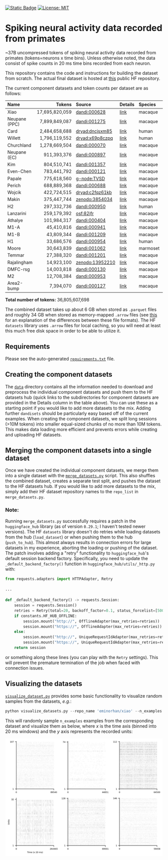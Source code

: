 [![Static Badge](https://img.shields.io/badge/🤗_datasets-neural_pile_primate-blue)](https://huggingface.co/datasets/eminorhan/neural-pile-primate)
[![License: MIT](https://img.shields.io/badge/License-MIT-yellow.svg)](https://opensource.org/licenses/MIT)

# Spiking neural activity data recorded from primates 

~37B uncompressed tokens of spiking neural activity data recorded from primates (tokens=neurons x time bins). Unless otherwise noted, the data consist of spike counts in 20 ms time bins recorded from each neuron. 

This repository contains the code and instructions for building the dataset from scratch. The actual final dataset is hosted at [this](https://huggingface.co/datasets/eminorhan/neural-pile-primate) public HF repository.

The current component datasets and token counts per dataset are as follows:

| Name               | Tokens          | Source                                                      | Details                        | Species  | Subjects | Sessions |
|:-------------------|----------------:|:------------------------------------------------------------|:-------------------------------|:---------|---------:|---------:|
| Xiao               | 17,695,820,059  | [dandi:000628](https://dandiarchive.org/dandiset/000628)    | [link](data/xiao)              | macaque  | 13       | 679      |
| Neupane (PPC)      | 7,899,849,087   | [dandi:001275](https://dandiarchive.org/dandiset/001275)    | [link](data/neupane-ppc)       | macaque  | 2        | 10       |
| Card               | 2,484,658,688   | [dryad:dncjsxm85]( https://doi.org/10.5061/dryad.dncjsxm85) | [link](data/card)              | human    | 1        | 45       |
| Willett            | 1,796,119,552   | [dryad:x69p8czpq]( https://doi.org/10.5061/dryad.x69p8czpq) | [link](data/willett)           | human    | 1        | 44       |
| Churchland         | 1,278,669,504   | [dandi:000070](https://dandiarchive.org/dandiset/000070)    | [link](data/churchland)        | macaque  | 2        | 10       |
| Neupane (EC)       | 911,393,376     | [dandi:000897](https://dandiarchive.org/dandiset/000897)    | [link](data/neupane-entorhinal)| macaque  | 2        | 15       |
| Kim                | 804,510,741     | [dandi:001357](https://dandiarchive.org/dandiset/001357)    | [link](data/kim)               | macaque  | 2        | 159      |
| Even-Chen          | 783,441,792     | [dandi:000121](https://dandiarchive.org/dandiset/000121)    | [link](data/even-chen)         | macaque  | 2        | 12       |
| Papale             | 775,618,560     | [g-node:TVSD](https://gin.g-node.org/paolo_papale/TVSD)     | [link](data/papale)            | macaque  | 2        | 2        |
| Perich             | 688,889,368     | [dandi:000688](https://dandiarchive.org/dandiset/000688)    | [link](data/perich)            | macaque  | 4        | 111      |
| Wojcik             | 422,724,515     | [dryad:c2fqz61kb](https://doi.org/10.5061/dryad.c2fqz61kb)  | [link](data/wojcik)            | macaque  | 2        | 50       |
| Makin              | 375,447,744     | [zenodo:3854034](https://zenodo.org/records/3854034)        | [link](data/makin)             | macaque  | 2        | 47       |
| H2                 | 297,332,736     | [dandi:000950](https://dandiarchive.org/dandiset/000950)    | [link](data/h2)                | human    | 1        | 47       |
| Lanzarini          | 259,179,392     | [osf:82jfr](https://osf.io/82jfr/)                          | [link](data/lanzarini)         | macaque  | 2        | 10       |
| Athalye            | 101,984,317     | [dandi:000404](https://dandiarchive.org/dandiset/000404)    | [link](data/athalye)           | macaque  | 2        | 13       |
| M1-A               | 45,410,816      | [dandi:000941](https://dandiarchive.org/dandiset/000941)    | [link](data/m1-a)              | macaque  | 1        | 11       |
| M1-B               | 43,809,344      | [dandi:001209](https://dandiarchive.org/dandiset/001209)    | [link](data/m1-b)              | macaque  | 1        | 12       |
| H1                 | 33,686,576      | [dandi:000954](https://dandiarchive.org/dandiset/000954)    | [link](data/h1)                | human    | 1        | 40       |
| Moore              | 30,643,839      | [dandi:001062](https://dandiarchive.org/dandiset/001062)    | [link](data/moore)             | marmoset | 1        | 1        |
| Temmar             | 27,388,320      | [dandi:001201](https://dandiarchive.org/dandiset/001201)    | [link](data/temmar)            | macaque  | 1        | 12       |
| Rajalingham        | 14,923,100      | [zenodo:13952210](https://zenodo.org/records/13952210)      | [link](data/rajalingham)       | macaque  | 2        | 2        |
| DMFC-rsg           | 14,003,818      | [dandi:000130](https://dandiarchive.org/dandiset/000130)    | [link](data/dmfc-rsg)          | macaque  | 1        | 2        |
| M2                 | 12,708,384      | [dandi:000953](https://dandiarchive.org/dandiset/000953)    | [link](data/m2)                | macaque  | 1        | 20       |
| Area2-bump         | 7,394,070       | [dandi:000127](https://dandiarchive.org/dandiset/000127)    | [link](data/area2-bump)        | macaque  | 1        | 2        |

**Total number of tokens:** 36,805,607,698

The combined dataset takes up about 6 GB when stored as `.parquet` files and roughly 34 GB when stored as memory-mapped `.arrow` files (see [this](https://stackoverflow.com/a/56481636) for an explanation of the differences between these file formats). The HF `datasets` library uses `.arrow` files for local caching, so you will need at least this much free disk space in order to be able to utilize it. 

## Requirements
Please see the auto-generated [`requirements.txt`](requirements.txt) file.

## Creating the component datasets
The [`data`](data) directory contains all the information needed to download and preprocess the individual component datasets and push them to the HF datasets hub (quick links to the subdirectories for component datasets are provided in the Details column in the table above). You can use these as a starting point if you would like to add more datasets to the mix. Adding further `dandisets` should be particularly easy based off of the current examples. When creating the component datasets, we split long sessions (>10M tokens) into smaller equal-sized chunks of no more than 10M tokens. This makes data loading more efficient and prevents errors while creating and uploading HF datasets.

## Merging the component datasets into a single dataset
Once we have created the individual component datasets, we merge them into a single dataset with the [`merge_datasets.py`](merge_datasets.py) script. This also shuffles the combined dataset, creates a separate test split, and pushes the dataset to the HF datasets hub. If you would like to add more datasets to the mix, simply add their HF dataset repository names to the `repo_list` in `merge_datasets.py`.

### Note:
Running `merge_datasets.py` successfully requires a patch in the `huggingface_hub` library (as of version `0.29.1`; I haven't tested newer versions). The HF `datasets` library doesn't do retries while loading datasets from the hub (`load_dataset`) or when pushing them to the hub (`push_to_hub`). This almost always results in connection errors for large datasets in my experience, aborting the loading or pushing of the dataset. The patch involves adding a "retry" functionality to `huggingface_hub`'s default session backend factory. Specifically, you need to update the `_default_backend_factory()` function in `huggingface_hub/utils/_http.py` with:
```python
from requests.adapters import HTTPAdapter, Retry

...

def _default_backend_factory() -> requests.Session:
    session = requests.Session()
    retries = Retry(total=20, backoff_factor=0.1, status_forcelist=[500, 502, 503, 504])
    if constants.HF_HUB_OFFLINE:
        session.mount("http://", OfflineAdapter(max_retries=retries))
        session.mount("https://", OfflineAdapter(max_retries=retries))
    else:
        session.mount("http://", UniqueRequestIdAdapter(max_retries=retries))
        session.mount("https://", UniqueRequestIdAdapter(max_retries=retries))
    return session
```  
or something along these lines (you can play with the `Retry` settings). This will prevent the premature termination of the job when faced with connection issues. 

## Visualizing the datasets
[`visualize_dataset.py`](visualize_dataset.py) provides some basic functionality to visualize random samples from the datasets, *e.g.*:
```python
python visualize_datasets.py --repo_name 'eminorhan/xiao' --n_examples 6
```
This will randomly sample `n_examples` examples from the corresponding dataset and visualize them as below, where *x* is the time axis (binned into 20 ms windows) and the *y* axis represents the recorded units:

![](assets/xiao.jpg)
